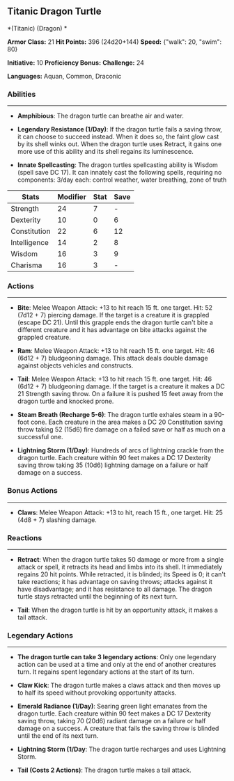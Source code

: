 ## Titanic Dragon Turtle
*(Titanic) (Dragon) *

**Armor Class:** 21
**Hit Points:** 396 (24d20+144)
**Speed:** {"walk": 20, "swim": 80}

**Initiative:** 10
**Proficiency Bonus:**
**Challenge:** 24

**Languages:** Aquan, Common, Draconic

### Abilities
 --- 
- **Amphibious**: The dragon turtle can breathe air and water.

- **Legendary Resistance (1/Day)**: If the dragon turtle fails a saving throw, it can choose to succeed instead. When it does so, the faint glow cast by its shell winks out. When the dragon turtle uses Retract, it gains one more use of this ability and its shell regains its luminescence.

- **Innate Spellcasting**: The dragon turtles spellcasting ability is Wisdom (spell save DC 17). It can innately cast the following spells, requiring no components: 3/day each: control weather, water breathing, zone of truth



| Stats | Modifier | Stat | Save
| ---- | ---- | ---- | ---- |
| Strength | 24 | 7 | - |
| Dexterity | 10 | 0 | 6 |
| Constitution | 22 | 6 | 12 |
| Intelligence | 14 | 2 | 8 |
| Wisdom | 16 | 3 | 9 |
| Charisma | 16 | 3 | - |

### Actions
 --- 
- **Bite**: Melee Weapon Attack: +13 to hit  reach 15 ft.  one target. Hit: 52 (7d12 + 7) piercing damage. If the target is a creature  it is grappled (escape DC 21). Until this grapple ends  the dragon turtle can't bite a different creature  and it has advantage on bite attacks against the grappled creature.

- **Ram**: Melee Weapon Attack: +13 to hit  reach 15 ft.  one target. Hit: 46 (6d12 + 7) bludgeoning damage. This attack deals double damage against objects  vehicles  and constructs.

- **Tail**: Melee Weapon Attack: +13 to hit  reach 15 ft.  one target. Hit: 46 (6d12 + 7) bludgeoning damage. If the target is a creature  it makes a DC 21 Strength saving throw. On a failure  it is pushed 15 feet away from the dragon turtle and knocked prone.

- **Steam Breath (Recharge 5-6)**: The dragon turtle exhales steam in a 90-foot cone. Each creature in the area makes a DC 20 Constitution saving throw  taking 52 (15d6) fire damage on a failed save or half as much on a successful one.

- **Lightning Storm (1/Day)**: Hundreds of arcs of lightning crackle from the dragon turtle. Each creature within 90 feet makes a DC 17 Dexterity saving throw  taking 35 (10d6) lightning damage on a failure or half damage on a success.

### Bonus Actions
 --- 
- **Claws**: Melee Weapon Attack: +13 to hit, reach 15 ft., one target. Hit: 25 (4d8 + 7) slashing damage.

### Reactions
 --- 
- **Retract**: When the dragon turtle takes 50 damage or more from a single attack or spell, it retracts its head and limbs into its shell. It immediately regains 20 hit points. While retracted, it is blinded; its Speed is 0; it can't take reactions; it has advantage on saving throws; attacks against it have disadvantage; and it has resistance to all damage. The dragon turtle stays retracted until the beginning of its next turn.

- **Tail**: When the dragon turtle is hit by an opportunity attack, it makes a tail attack.

### Legendary Actions
 --- 
- **The dragon turtle can take 3 legendary actions**: Only one legendary action can be used at a time and only at the end of another creatures turn. It regains spent legendary actions at the start of its turn.

- **Claw Kick**: The dragon turtle makes a claws attack and then moves up to half its speed without provoking opportunity attacks.

- **Emerald Radiance (1/Day)**: Searing green light emanates from the dragon turtle. Each creature within 90 feet makes a DC 17 Dexterity saving throw, taking 70 (20d6) radiant damage on a failure or half damage on a success. A creature that fails the saving throw is blinded until the end of its next turn.

- **Lightning Storm (1/Day**: The dragon turtle recharges and uses Lightning Storm.

- **Tail (Costs 2 Actions)**: The dragon turtle makes a tail attack.

